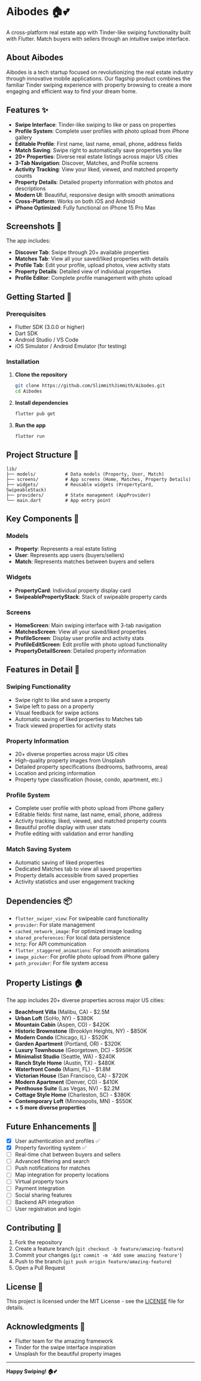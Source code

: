 # Aibodes 🏠💕

A cross-platform real estate app with Tinder-like swiping functionality built with Flutter. Match buyers with sellers through an intuitive swipe interface.

## About Aibodes

Aibodes is a tech startup focused on revolutionizing the real estate industry through innovative mobile applications. Our flagship product combines the familiar Tinder swiping experience with property browsing to create a more engaging and efficient way to find your dream home.

## Features ✨

- **Swipe Interface**: Tinder-like swiping to like or pass on properties
- **Profile System**: Complete user profiles with photo upload from iPhone gallery
- **Editable Profile**: First name, last name, email, phone, address fields
- **Match Saving**: Swipe right to automatically save properties you like
- **20+ Properties**: Diverse real estate listings across major US cities
- **3-Tab Navigation**: Discover, Matches, and Profile screens
- **Activity Tracking**: View your liked, viewed, and matched property counts
- **Property Details**: Detailed property information with photos and descriptions
- **Modern UI**: Beautiful, responsive design with smooth animations
- **Cross-Platform**: Works on both iOS and Android
- **iPhone Optimized**: Fully functional on iPhone 15 Pro Max

## Screenshots 📱

The app includes:
- **Discover Tab**: Swipe through 20+ available properties
- **Matches Tab**: View all your saved/liked properties with details
- **Profile Tab**: Edit your profile, upload photos, view activity stats
- **Property Details**: Detailed view of individual properties
- **Profile Editor**: Complete profile management with photo upload

## Getting Started 🚀

### Prerequisites

- Flutter SDK (3.0.0 or higher)
- Dart SDK
- Android Studio / VS Code
- iOS Simulator / Android Emulator (for testing)

### Installation

1. **Clone the repository**
   ```bash
   git clone https://github.com/SlimmithJimmith/Aibodes.git
   cd Aibodes
   ```

2. **Install dependencies**
   ```bash
   flutter pub get
   ```

3. **Run the app**
   ```bash
   flutter run
   ```

## Project Structure 📁

```
lib/
├── models/           # Data models (Property, User, Match)
├── screens/          # App screens (Home, Matches, Property Details)
├── widgets/          # Reusable widgets (PropertyCard, SwipeableStack)
├── providers/        # State management (AppProvider)
└── main.dart         # App entry point
```

## Key Components 🔧

### Models
- **Property**: Represents a real estate listing
- **User**: Represents app users (buyers/sellers)
- **Match**: Represents matches between buyers and sellers

### Widgets
- **PropertyCard**: Individual property display card
- **SwipeablePropertyStack**: Stack of swipeable property cards

### Screens
- **HomeScreen**: Main swiping interface with 3-tab navigation
- **MatchesScreen**: View all your saved/liked properties
- **ProfileScreen**: Display user profile and activity stats
- **ProfileEditScreen**: Edit profile with photo upload functionality
- **PropertyDetailScreen**: Detailed property information

## Features in Detail 🎯

### Swiping Functionality
- Swipe right to like and save a property
- Swipe left to pass on a property
- Visual feedback for swipe actions
- Automatic saving of liked properties to Matches tab
- Track viewed properties for activity stats

### Property Information
- 20+ diverse properties across major US cities
- High-quality property images from Unsplash
- Detailed property specifications (bedrooms, bathrooms, area)
- Location and pricing information
- Property type classification (house, condo, apartment, etc.)

### Profile System
- Complete user profile with photo upload from iPhone gallery
- Editable fields: first name, last name, email, phone, address
- Activity tracking: liked, viewed, and matched property counts
- Beautiful profile display with user stats
- Profile editing with validation and error handling

### Match Saving System
- Automatic saving of liked properties
- Dedicated Matches tab to view all saved properties
- Property details accessible from saved properties
- Activity statistics and user engagement tracking

## Dependencies 📦

- `flutter_swiper_view`: For swipeable card functionality
- `provider`: For state management
- `cached_network_image`: For optimized image loading
- `shared_preferences`: For local data persistence
- `http`: For API communication
- `flutter_staggered_animations`: For smooth animations
- `image_picker`: For profile photo upload from iPhone gallery
- `path_provider`: For file system access

## Property Listings 🏠

The app includes 20+ diverse properties across major US cities:

- **Beachfront Villa** (Malibu, CA) - $2.5M
- **Urban Loft** (SoHo, NY) - $380K
- **Mountain Cabin** (Aspen, CO) - $420K
- **Historic Brownstone** (Brooklyn Heights, NY) - $850K
- **Modern Condo** (Chicago, IL) - $520K
- **Garden Apartment** (Portland, OR) - $320K
- **Luxury Townhouse** (Georgetown, DC) - $950K
- **Minimalist Studio** (Seattle, WA) - $240K
- **Ranch Style Home** (Austin, TX) - $480K
- **Waterfront Condo** (Miami, FL) - $1.8M
- **Victorian House** (San Francisco, CA) - $720K
- **Modern Apartment** (Denver, CO) - $410K
- **Penthouse Suite** (Las Vegas, NV) - $2.2M
- **Cottage Style Home** (Charleston, SC) - $380K
- **Contemporary Loft** (Minneapolis, MN) - $550K
- **+ 5 more diverse properties**

## Future Enhancements 🚀

- [x] User authentication and profiles ✅
- [x] Property favoriting system ✅
- [ ] Real-time chat between buyers and sellers
- [ ] Advanced filtering and search
- [ ] Push notifications for matches
- [ ] Map integration for property locations
- [ ] Virtual property tours
- [ ] Payment integration
- [ ] Social sharing features
- [ ] Backend API integration
- [ ] User registration and login

## Contributing 🤝

1. Fork the repository
2. Create a feature branch (`git checkout -b feature/amazing-feature`)
3. Commit your changes (`git commit -m 'Add some amazing feature'`)
4. Push to the branch (`git push origin feature/amazing-feature`)
5. Open a Pull Request

## License 📄

This project is licensed under the MIT License - see the [LICENSE](LICENSE) file for details.

## Acknowledgments 🙏

- Flutter team for the amazing framework
- Tinder for the swipe interface inspiration
- Unsplash for the beautiful property images

---

**Happy Swiping! 🏠💕**